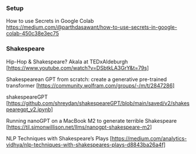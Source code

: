 

### Setup
How to use Secrets in Google Colab
https://medium.com/@parthdasawant/how-to-use-secrets-in-google-colab-450c38e3ec75



### Shakespeare
Hip-Hop & Shakespeare? Akala at TEDxAldeburgh
[https://www.youtube.com/watch?v=DSbtkLA3GrY&t=79s]


Shakespearean GPT from scratch: create a generative pre-trained transformer
[https://community.wolfram.com/groups/-/m/t/2847286]


shakespeareGPT
[https://github.com/shreydan/shakespeareGPT/blob/main/saved/v2/shakespearegpt_v2.ipynb]


Running nanoGPT on a MacBook M2 to generate terrible Shakespeare
[https://til.simonwillison.net/llms/nanogpt-shakespeare-m2]


NLP Techniques with Shakespeare’s Plays
[https://medium.com/analytics-vidhya/nlp-techniques-with-shakespeares-plays-d8843ba26a4f]
